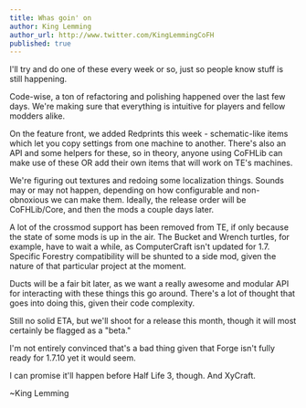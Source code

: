 ```yaml
---
title: Whas goin' on
author: King Lemming
author_url: http://www.twitter.com/KingLemmingCoFH
published: true
---
```


I'll try and do one of these every week or so, just so people know stuff is still happening.

Code-wise, a ton of refactoring and polishing happened over the last few days. We're making sure that everything is intuitive for players and fellow modders alike.

On the feature front, we added Redprints this week - schematic-like items which let you copy settings from one machine to another. There's also an API and some helpers for these, so in theory, anyone using CoFHLib can make use of these OR add their own items that will work on TE's machines.

We're figuring out textures and redoing some localization things. Sounds may or may not happen, depending on how configurable and non-obnoxious we can make them. Ideally, the release order will be CoFHLib/Core, and then the mods a couple days later.

A lot of the crossmod support has been removed from TE, if only because the state of some mods is up in the air. The Bucket and Wrench turtles, for example, have to wait a while, as ComputerCraft isn't updated for 1.7. Specific Forestry compatibility will be shunted to a side mod, given the nature of that particular project at the moment.

Ducts will be a fair bit later, as we want a really awesome and modular API for interacting with these things this go around. There's a lot of thought that goes into doing this, given their code complexity.

Still no solid ETA, but we'll shoot for a release this month, though it will most certainly be flagged as a "beta."

I'm not entirely convinced that's a bad thing given that Forge isn't fully ready for 1.7.10 yet it would seem.

I can promise it'll happen before Half Life 3, though. And XyCraft.

~King Lemming

